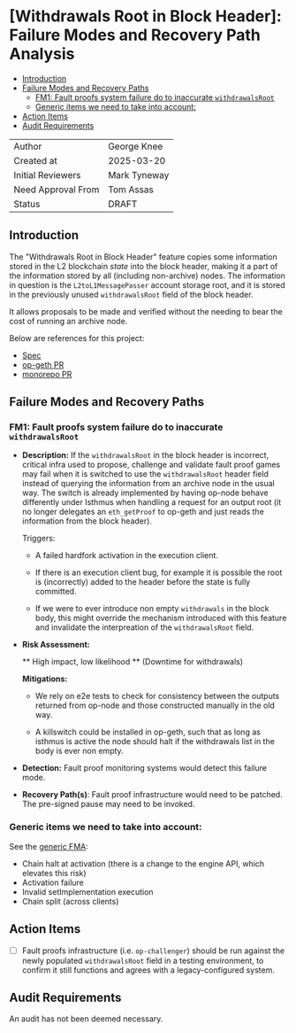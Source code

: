 # [Withdrawals Root in Block Header]: Failure Modes and Recovery Path Analysis

<!-- START doctoc generated TOC please keep comment here to allow auto update -->
<!-- DON'T EDIT THIS SECTION, INSTEAD RE-RUN doctoc TO UPDATE -->

- [Introduction](#introduction)
- [Failure Modes and Recovery Paths](#failure-modes-and-recovery-paths)
  - [FM1: Fault proofs system failure do to inaccurate `withdrawalsRoot`](#fm1-fault-proofs-system-failure-do-to-inaccurate-withdrawalsroot)
  - [Generic items we need to take into account:](#generic-items-we-need-to-take-into-account)
- [Action Items](#action-items)
- [Audit Requirements](#audit-requirements)

<!-- END doctoc generated TOC please keep comment here to allow auto update -->

|                    |                                                    |
| ------------------ | -------------------------------------------------- |
| Author             | George Knee                                        |
| Created at         | 2025-03-20                                         |
| Initial Reviewers  | Mark Tyneway                                       |
| Need Approval From | Tom Assas                                          |
| Status             | DRAFT                                              |

## Introduction

The "Withdrawals Root in Block Header" feature copies some information stored in the L2 blockchain _state_ into the block header, making it a part of the information stored by all (including non-archive) nodes. The information in question is the `L2toL1MessagePasser` account storage root, and it is stored in the previously unused `withdrawalsRoot` field of the block header. 

It allows proposals to be made and verified without the needing to bear the cost of running an archive node.

Below are references for this project:
- [Spec](https://specs.optimism.io/protocol/isthmus/exec-engine.html#l2tol1messagepasser-storage-root-in-header)
- [op-geth PR](https://github.com/ethereum-optimism/op-geth/pull/451)
- [monorepo PR](https://github.com/ethereum-optimism/optimism/pull/13962)

## Failure Modes and Recovery Paths

### FM1: Fault proofs system failure do to inaccurate `withdrawalsRoot`

- **Description:** 
  If the `withdrawalsRoot` in the block header is incorrect, critical infra used to propose, challenge and validate fault proof games may fail when it is switched to use the `withdrawalsRoot` header field instead of querying the information from an archive node in the usual way. The switch is already implemented by having op-node behave differently under Isthmus when handling a request for an output root (it no longer delegates an `eth_getProof` to op-geth and just reads the information from the block header).
  
  Triggers: 
  
  * A failed hardfork activation in the execution client.

  * If there is an execution client bug, for example it is possible the root is (incorrectly) added to the header before the state is fully committed. 

  * If we were to ever introduce non empty `withdrawals` in the block body, this might override the mechanism introduced with this feature and invalidate the interpreation of the `withdrawalsRoot` field. 

- **Risk Assessment:**

  ** High impact, low likelihood ** (Downtime for withdrawals)

  **Mitigations:**
  * We rely on e2e tests to check for consistency between the outputs returned from op-node and those constructed manually in the old way.

  * A killswitch could be installed in op-geth, such that as long as isthmus is active the node should halt if the withdrawals list in the body is ever non empty.

- **Detection:** 
  Fault proof monitoring systems would detect this failure mode.

- **Recovery Path(s)**:
  Fault proof infrastructure would need to be patched. The pre-signed pause may need to be invoked. 


### Generic items we need to take into account: 
See the [generic FMA](./fma-generic-hardfork.md):
* Chain halt at activation  (there is a change to the engine API, which elevates this risk)
* Activation failure
* Invalid setImplementation execution
* Chain split (across clients)

## Action Items
- [ ]   Fault proofs infrastructure (i.e. `op-challenger`) should be run against the newly populated `withdrawalsRoot` field in a testing environment, to confirm it still functions and agrees with a legacy-configured system.

## Audit Requirements

An audit has not been deemed necessary.
